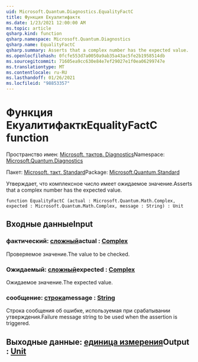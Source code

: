 ```yaml
---
uid: Microsoft.Quantum.Diagnostics.EqualityFactC
title: Функция Екуалитифактк
ms.date: 1/23/2021 12:00:00 AM
ms.topic: article
qsharp.kind: function
qsharp.namespace: Microsoft.Quantum.Diagnostics
qsharp.name: EqualityFactC
qsharp.summary: Asserts that a complex number has the expected value.
ms.openlocfilehash: 0fcfe553d7a0050a9ab35a43ac5fe2b1958514db
ms.sourcegitcommit: 71605ea9cc630e84e7ef29027e1f0ea06299747e
ms.translationtype: MT
ms.contentlocale: ru-RU
ms.lasthandoff: 01/26/2021
ms.locfileid: "98853357"
---
```

# <a name="equalityfactc-function"></a><span data-ttu-id="13e01-102">Функция Екуалитифактк</span><span class="sxs-lookup"><span data-stu-id="13e01-102">EqualityFactC function</span></span>

<span data-ttu-id="13e01-103">Пространство имен: [Microsoft. тактов. Diagnostics](xref:Microsoft.Quantum.Diagnostics)</span><span class="sxs-lookup"><span data-stu-id="13e01-103">Namespace: [Microsoft.Quantum.Diagnostics](xref:Microsoft.Quantum.Diagnostics)</span></span>

<span data-ttu-id="13e01-104">Пакет: [Microsoft. такт. Standard](https://nuget.org/packages/Microsoft.Quantum.Standard)</span><span class="sxs-lookup"><span data-stu-id="13e01-104">Package: [Microsoft.Quantum.Standard](https://nuget.org/packages/Microsoft.Quantum.Standard)</span></span>


<span data-ttu-id="13e01-105">Утверждает, что комплексное число имеет ожидаемое значение.</span><span class="sxs-lookup"><span data-stu-id="13e01-105">Asserts that a complex number has the expected value.</span></span>

```qsharp
function EqualityFactC (actual : Microsoft.Quantum.Math.Complex, expected : Microsoft.Quantum.Math.Complex, message : String) : Unit
```


## <a name="input"></a><span data-ttu-id="13e01-106">Входные данные</span><span class="sxs-lookup"><span data-stu-id="13e01-106">Input</span></span>

### <a name="actual--complex"></a><span data-ttu-id="13e01-107">фактический: [сложный](xref:Microsoft.Quantum.Math.Complex)</span><span class="sxs-lookup"><span data-stu-id="13e01-107">actual : [Complex](xref:Microsoft.Quantum.Math.Complex)</span></span>

<span data-ttu-id="13e01-108">Проверяемое значение.</span><span class="sxs-lookup"><span data-stu-id="13e01-108">The value to be checked.</span></span>


### <a name="expected--complex"></a><span data-ttu-id="13e01-109">Ожидаемый: [сложный](xref:Microsoft.Quantum.Math.Complex)</span><span class="sxs-lookup"><span data-stu-id="13e01-109">expected : [Complex](xref:Microsoft.Quantum.Math.Complex)</span></span>

<span data-ttu-id="13e01-110">Ожидаемое значение.</span><span class="sxs-lookup"><span data-stu-id="13e01-110">The expected value.</span></span>


### <a name="message--string"></a><span data-ttu-id="13e01-111">сообщение: [строка](xref:microsoft.quantum.lang-ref.string)</span><span class="sxs-lookup"><span data-stu-id="13e01-111">message : [String](xref:microsoft.quantum.lang-ref.string)</span></span>

<span data-ttu-id="13e01-112">Строка сообщения об ошибке, используемая при срабатывании утверждения.</span><span class="sxs-lookup"><span data-stu-id="13e01-112">Failure message string to be used when the assertion is triggered.</span></span>



## <a name="output--unit"></a><span data-ttu-id="13e01-113">Выходные данные: [единица измерения](xref:microsoft.quantum.lang-ref.unit)</span><span class="sxs-lookup"><span data-stu-id="13e01-113">Output : [Unit](xref:microsoft.quantum.lang-ref.unit)</span></span>

